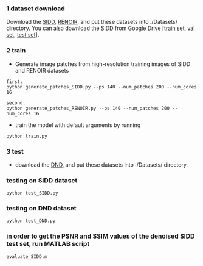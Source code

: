 ### 1 dataset download

Download the [SIDD](https://www.eecs.yorku.ca/~kamel/sidd/dataset.php), [RENOIR](https://ani.stat.fsu.edu/~abarbu/Renoir.html), and put these datasets into ./Datasets/ directory. You can also download the SIDD from Google Drive [[train set](https://drive.google.com/file/d/1s8gNDFjYOcD6rIj9N2G-niQkQ-2e9KJn/view?usp=drive_link), [val set](https://drive.google.com/file/d/1caJDtXwZ38Mq8pMvEm7-vEyEHay0hjVj/view?usp=drive_link), [test set](https://drive.google.com/file/d/1r5WlKYBUUJGHEsq6_-xybxfXrAnA2QGB/view?usp=drive_link)].

### 2 train

- Generate image patches from high-resolution training images of SIDD and RENOIR datasets
```
first: 
python generate_patches_SIDD.py --ps 140 --num_patches 200 --num_cores 16

second:
python generate_patches_RENOIR.py --ps 140 --num_patches 200 --num_cores 16
```

- train the model with default arguments by running

```
python train.py
```

### 3 test

- download the [DND](https://noise.visinf.tu-darmstadt.de/), and put these datasets into ./Datasets/ directory.

### testing on SIDD dataset

```
python test_SIDD.py
```

### testing on DND dataset

```
python test_DND.py
```

### in order to get the PSNR and SSIM values of the denoised SIDD test set, run MATLAB script
```
evaluate_SIDD.m
```
